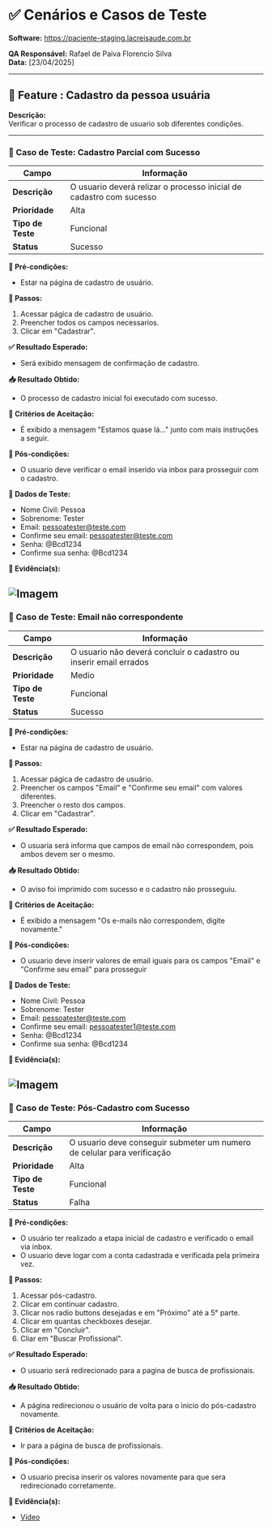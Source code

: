 # ✅ Cenários e Casos de Teste

**Software:** https://paciente-staging.lacreisaude.com.br

**QA Responsável:** Rafael de Paiva Florencio Silva  
**Data:** [23/04/2025]

---

## 📌 Feature  : Cadastro da pessoa usuária

**Descrição:**  
Verificar o processo de cadastro de usuario sob diferentes condições.

---

### 🔹 Caso de Teste: Cadastro Parcial com Sucesso

| Campo               | Informação |
|---------------------|------------|
| **Descrição**       | O usuario deverá relizar o processo inicial de cadastro com sucesso |
| **Prioridade**      | Alta |
| **Tipo de Teste**   | Funcional |
| **Status**          | Sucesso |

**🧩 Pré-condições:**
- Estar na página de cadastro de usuário.

**🧪 Passos:**
1. Acessar págica de cadastro de usuário.
2. Preencher todos os campos necessarios.
3. Clicar em "Cadastrar".

**✅ Resultado Esperado:**
- Será exibido mensagem de confirmação de cadastro.

**📥 Resultado Obtido:**
- O processo de cadastro inicial foi executado com sucesso.

**📏 Critérios de Aceitação:**
- É exibido a mensagem "Estamos quase lá..." junto com mais instruções a seguir.

**🧾 Pós-condições:**
- O usuario deve verificar o email inserido via inbox para prosseguir com o cadastro.

**🔐 Dados de Teste:**
- Nome Civil: Pessoa
- Sobrenome: Tester
- Email: pessoatester@teste.com
- Confirme seu email: pessoatester@teste.com
- Senha: @Bcd1234
- Confirme sua senha: @Bcd1234

**📸 Evidência(s):**

![Imagem](../Evidencias/Cadastro1.png)
---

### 🔹 Caso de Teste: Email não correspondente

| Campo               | Informação |
|---------------------|------------|
| **Descrição**       | O usuario não deverá concluir o cadastro ou inserir email errados |
| **Prioridade**      | Medio |
| **Tipo de Teste**   | Funcional |
| **Status**          | Sucesso |

**🧩 Pré-condições:**
- Estar na página de cadastro de usuário.

**🧪 Passos:**
1. Acessar págica de cadastro de usuário.
2. Preencher os campos "Email" e "Confirme seu email" com valores diferentes.
3. Preencher o resto dos campos.
4. Clicar em "Cadastrar".

**✅ Resultado Esperado:**
- O usuaria será informa que campos de email não correspondem, pois ambos devem ser o mesmo.

**📥 Resultado Obtido:**
- O aviso foi imprimido com sucesso e o cadastro não prosseguiu.

**📏 Critérios de Aceitação:**
- É exibido a mensagem "Os e-mails não correspondem, digite novamente."

**🧾 Pós-condições:**
- O usuario deve inserir valores de email iguais para os campos "Email" e "Confirme seu email" para prosseguir

**🔐 Dados de Teste:**
- Nome Civil: Pessoa
- Sobrenome: Tester
- Email: pessoatester@teste.com
- Confirme seu email: pessoatester1@teste.com
- Senha: @Bcd1234
- Confirme sua senha: @Bcd1234

**📸 Evidência(s):**

![Imagem](../Evidencias/Cadastro2.png)
---

### 🔹 Caso de Teste: Pós-Cadastro com Sucesso

| Campo               | Informação |
|---------------------|------------|
| **Descrição**       | O usuario deve conseguir submeter um numero de celular para verificação |
| **Prioridade**      | Alta |
| **Tipo de Teste**   | Funcional |
| **Status**          | Falha |

**🧩 Pré-condições:**
- O usuário ter realizado a etapa inicial de cadastro e verificado o email via inbox.
- O usuario deve logar com a conta cadastrada e verificada pela primeira vez.

**🧪 Passos:**
1. Acessar pós-cadastro.
2. Clicar em continuar cadastro.
3. Clicar nos radio buttons desejadas e em "Próximo" até a 5° parte.
4. Clicar em quantas checkboxes desejar.
5. Clicar em "Concluir".
4. Cliar em "Buscar Profissional".

**✅ Resultado Esperado:**
- O usuario será redirecionado para a pagina de busca de profissionais.

**📥 Resultado Obtido:**
- A página redirecionou o usuário de volta para o inicio do pós-cadastro novamente.

**📏 Critérios de Aceitação:**
- Ir para a página de busca de profissionais.

**🧾 Pós-condições:**
- O usuario precisa inserir os valores novamente para que sera redirecionado corretamente.

**📸 Evidência(s):**

- [Vídeo](https://youtube.com/shorts/BAskgDs0U1A?feature=share)